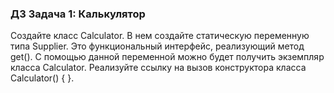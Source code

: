 ### ДЗ Задача 1: Калькулятор

Создайте класс Calculator. В нем создайте статическую переменную типа Supplier. 
Это функциональный интерфейс, реализующий метод get(). С помощью данной 
переменной можно будет получить экземпляр класса Calculator. Реализуйте ссылку на 
вызов конструктора класса Calculator() { }.